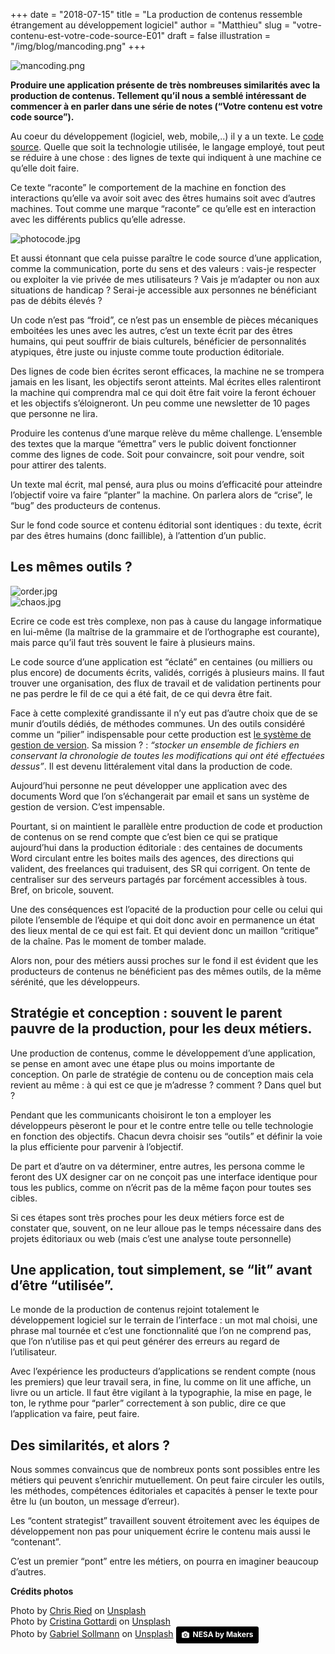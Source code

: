 +++
date        = "2018-07-15"
title       = "La production de contenus ressemble étrangement au développement logiciel"
author      = "Matthieu"
slug        = "votre-contenu-est-votre-code-source-E01"
draft       = false
illustration = "/img/blog/mancoding.png"
+++

![mancoding.png](/img/blog/mancoding.png "mancoding.png")


**Produire une application présente de très nombreuses similarités avec la production de contenus. Tellement qu’il nous a semblé intéressant de commencer à en parler dans une série de notes (“Votre contenu est votre code source”).**

Au coeur du développement (logiciel, web, mobile,..) il y a un texte. Le [code source](https://fr.wikipedia.org/wiki/Code_source). Quelle que soit la technologie utilisée, le langage employé, tout peut se réduire à une chose : des lignes de texte qui indiquent à une machine ce qu’elle doit faire.

Ce texte “raconte” le comportement de la machine en fonction des interactions qu’elle va avoir soit avec des êtres humains soit avec d’autres machines. Tout comme une marque “raconte”  ce qu’elle est en interaction avec les différents publics qu’elle adresse.

![photocode.jpg](https://pilotapp-production-master.s3.amazonaws.com/assets/1/18274/1_18274_original.jpg "photocode.jpg")

Et aussi étonnant que cela puisse paraître le code source d’une application, comme la communication, porte du sens et des valeurs : vais-je respecter ou exploiter la vie privée de mes utilisateurs ? Vais je m’adapter ou non aux situations de handicap ? Serai-je accessible aux personnes ne bénéficiant pas de débits élevés ? 

Un code n’est pas “froid”, ce n’est pas un ensemble de pièces mécaniques emboitées les unes avec les autres, c’est un texte écrit par des êtres humains, qui peut souffrir de biais culturels, bénéficier de personnalités atypiques, être juste ou injuste comme toute production éditoriale.

Des lignes de code bien écrites seront efficaces, la machine ne se trompera jamais en les lisant, les objectifs seront atteints. Mal écrites elles ralentiront la machine qui comprendra mal ce qui doit être fait voire la feront échouer et les objectifs s’éloigneront. Un peu comme une newsletter de 10 pages que personne ne lira.

Produire les contenus d’une marque relève du même challenge. L’ensemble des textes que la marque “émettra” vers le public doivent fonctionner comme des lignes de code. Soit pour convaincre, soit pour vendre, soit pour attirer des talents.

Un texte mal écrit, mal pensé, aura plus ou moins d’efficacité pour atteindre l’objectif voire va faire “planter” la machine. On parlera alors de “crise”, le “bug” des producteurs de contenus.

Sur le fond code source et contenu éditorial sont identiques : du texte, écrit par des êtres humains (donc faillible), à l’attention d’un public.

## Les mêmes outils ?

![order.jpg](https://pilotapp-production-master.s3.amazonaws.com/assets/1/18272/1_18272_original.jpg "order.jpg")\
![chaos.jpg](https://pilotapp-production-master.s3.amazonaws.com/assets/1/18273/1_18273_original.jpg "chaos.jpg")

Ecrire ce code est très complexe, non pas à cause du langage informatique en lui-même (la maîtrise de la grammaire et de l’orthographe est courante), mais parce qu’il faut très souvent le faire à plusieurs mains. 

Le code source d’une application est “éclaté” en centaines (ou milliers ou plus encore) de documents écrits, validés, corrigés à plusieurs mains.  Il faut trouver une organisation, des flux de travail et de validation pertinents pour ne pas perdre le fil de ce qui a été fait, de ce qui devra être fait.

Face à cette complexité grandissante il n’y eut pas d’autre choix que de se munir d’outils dédiés, de méthodes communes. Un des outils considéré comme un “pilier” indispensable pour cette production est  [le système de gestion de version](https://fr.wikipedia.org/wiki/Logiciel_de_gestion_de_versions). Sa mission ? : *“stocker un ensemble de fichiers en conservant la chronologie de toutes les modifications qui ont été effectuées dessus”*. Il est devenu littéralement vital dans la production de code.

Aujourd’hui personne ne peut développer une application avec des documents Word que l’on s’échangerait par email et sans un système de gestion de version. C’est impensable.

Pourtant, si on maintient le parallèle entre production de code et production de contenus on se rend compte que c’est bien ce qui se pratique aujourd’hui dans la production éditoriale : des centaines de documents Word circulant entre les boites mails des agences, des directions qui valident, des freelances qui traduisent, des SR qui corrigent. On tente de centraliser sur des serveurs partagés par forcément accessibles à tous. Bref, on bricole, souvent.

Une des conséquences est  l’opacité de la production pour celle ou celui qui pilote l’ensemble de l’équipe et qui doit donc avoir en permanence un état des lieux mental de ce qui est fait. Et qui devient donc un maillon “critique” de la chaîne. Pas le moment de tomber malade.

Alors non, pour des métiers aussi proches sur le fond il est évident que les producteurs de contenus ne bénéficient pas des mêmes outils, de la même sérénité, que les développeurs.

## Stratégie et conception : souvent le parent pauvre de la production, pour les deux métiers.

Une production de contenus, comme le développement d’une application, se pense en amont avec une étape plus ou moins importante de conception. On parle de stratégie de contenu ou de conception mais cela revient au même : à qui est ce que je m’adresse ? comment ? Dans quel but ?

Pendant que les communicants choisiront le ton a employer les développeurs pèseront le pour et le contre entre telle ou telle technologie en fonction des objectifs. Chacun devra choisir ses “outils” et définir la voie la plus efficiente pour parvenir à l’objectif.

De part et d’autre on va déterminer, entre autres, les persona comme le feront des UX designer car on ne conçoit pas une interface identique pour tous les publics, comme on n’écrit pas de la même façon pour toutes ses cibles.

Si ces étapes sont très proches pour les deux métiers force est de constater que, souvent, on ne leur alloue pas le temps nécessaire dans des projets éditoriaux ou web (mais c’est une analyse toute personnelle)

## Une application, tout simplement, se “lit” avant d’être “utilisée”.

Le monde de la production de contenus rejoint totalement le développement logiciel sur le terrain de l’interface : un mot mal choisi, une phrase mal tournée et c’est une fonctionnalité que l’on ne comprend pas, que l’on n’utilise pas et qui peut générer des erreurs au regard de l’utilisateur.

Avec l’expérience les producteurs d’applications se rendent compte (nous les premiers) que leur travail sera, in fine, lu comme on lit une affiche, un livre ou un article. Il faut être vigilant à la typographie, la mise en page, le ton, le rythme pour “parler” correctement à son public, dire ce que l’application va faire, peut faire.

## Des similarités, et alors ?

Nous sommes convaincus que de nombreux ponts sont possibles entre les métiers qui peuvent s’enrichir mutuellement. On peut faire circuler les outils, les méthodes, compétences éditoriales et capacités à penser le texte pour être lu (un bouton, un message d’erreur). 

Les “content strategist” travaillent souvent étroitement avec les équipes de développement non pas pour uniquement écrire le contenu mais aussi le “contenant”. 

C’est un premier “pont” entre les métiers, on pourra en imaginer beaucoup d’autres.

**Crédits photos**

Photo by [Chris Ried](https://unsplash.com/photos/ieic5Tq8YMk?utm_source=unsplash&utm_medium=referral&utm_content=creditCopyText) on [Unsplash](https://unsplash.com/search/photos/code?utm_source=unsplash&utm_medium=referral&utm_content=creditCopyText)\
Photo by [Cristina Gottardi](https://unsplash.com/photos/8hJQKRIQZMY?utm_source=unsplash&utm_medium=referral&utm_content=creditCopyText) on [Unsplash](https://unsplash.com/?utm_source=unsplash&utm_medium=referral&utm_content=creditCopyText)\
Photo by [Gabriel Sollmann](https://unsplash.com/photos/Y7d265_7i08?utm_source=unsplash&utm_medium=referral&utm_content=creditCopyText) on [Unsplash](https://unsplash.com/?utm_source=unsplash&utm_medium=referral&utm_content=creditCopyText)
<a style="background-color:black;color:white;text-decoration:none;padding:4px 6px;font-family:-apple-system, BlinkMacSystemFont, &quot;San Francisco&quot;, &quot;Helvetica Neue&quot;, Helvetica, Ubuntu, Roboto, Noto, &quot;Segoe UI&quot;, Arial, sans-serif;font-size:12px;font-weight:bold;line-height:1.2;display:inline-block;border-radius:3px" href="https://unsplash.com/@nesabymakers?utm_medium=referral&amp;utm_campaign=photographer-credit&amp;utm_content=creditBadge" target="_blank" rel="noopener noreferrer" title="Download free do whatever you want high-resolution photos from NESA by Makers"><span style="display:inline-block;padding:2px 3px"><svg xmlns="http://www.w3.org/2000/svg" style="height:12px;width:auto;position:relative;vertical-align:middle;top:-1px;fill:white" viewBox="0 0 32 32"><title>unsplash-logo</title><path d="M20.8 18.1c0 2.7-2.2 4.8-4.8 4.8s-4.8-2.1-4.8-4.8c0-2.7 2.2-4.8 4.8-4.8 2.7.1 4.8 2.2 4.8 4.8zm11.2-7.4v14.9c0 2.3-1.9 4.3-4.3 4.3h-23.4c-2.4 0-4.3-1.9-4.3-4.3v-15c0-2.3 1.9-4.3 4.3-4.3h3.7l.8-2.3c.4-1.1 1.7-2 2.9-2h8.6c1.2 0 2.5.9 2.9 2l.8 2.4h3.7c2.4 0 4.3 1.9 4.3 4.3zm-8.6 7.5c0-4.1-3.3-7.5-7.5-7.5-4.1 0-7.5 3.4-7.5 7.5s3.3 7.5 7.5 7.5c4.2-.1 7.5-3.4 7.5-7.5z"></path></svg></span><span style="display:inline-block;padding:2px 3px">NESA by Makers</span></a>